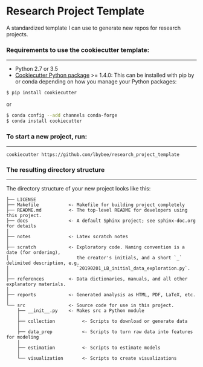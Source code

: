 # Research Project Template

A standardized template I can use to generate new repos for research projects.

### Requirements to use the cookiecutter template:
-----------
 - Python 2.7 or 3.5
 - [Cookiecutter Python package](http://cookiecutter.readthedocs.org/en/latest/installation.html) >= 1.4.0: This can be installed with pip by or conda depending on how you manage your Python packages:

``` bash
$ pip install cookiecutter
```

or

``` bash
$ conda config --add channels conda-forge
$ conda install cookiecutter
```


### To start a new project, run:
------------

    cookiecutter https://github.com/lbybee/research_project_template


### The resulting directory structure
------------

The directory structure of your new project looks like this: 

```
├── LICENSE
├── Makefile           <- Makefile for building project completely
├── README.md          <- The top-level README for developers using this project.
├── docs               <- A default Sphinx project; see sphinx-doc.org for details
│
├── notes              <- Latex scratch notes
│
├── scratch            <- Exploratory code. Naming convention is a date (for ordering),
│                         the creator's initials, and a short `_` delimited description, e.g.
│                         `20190201_LB_initial_data_exploration.py`.
│
├── references         <- Data dictionaries, manuals, and all other explanatory materials.
│
├── reports            <- Generated analysis as HTML, PDF, LaTeX, etc.
│
└── src                <- Source code for use in this project.
    ├── __init__.py    <- Makes src a Python module
    │
    ├── collection          <- Scripts to download or generate data
    │
    ├── data_prep           <- Scripts to turn raw data into features for modeling
    │
    ├── estimation          <- Scripts to estimate models
    │
    └── visualization       <- Scripts to create visualizations
```
